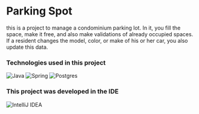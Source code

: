 # Parking Spot

this is a project to manage a condominium parking lot. In it, you fill the space, make it free, and also make validations of already occupied spaces. If a resident changes the model, color, or make of his or her car, you also update this data.

### Technologies used in this project

![Java](https://img.shields.io/badge/java-%23ED8B00.svg?style=for-the-badge&logo=openjdk&logoColor=white) 
![Spring](https://img.shields.io/badge/spring-%236DB33F.svg?style=for-the-badge&logo=spring&logoColor=white)
![Postgres](https://img.shields.io/badge/postgres-%23316192.svg?style=for-the-badge&logo=postgresql&logoColor=white)

### This project was developed in the IDE 
![IntelliJ IDEA](https://img.shields.io/badge/IntelliJIDEA-000000.svg?style=for-the-badge&logo=intellij-idea&logoColor=white)
